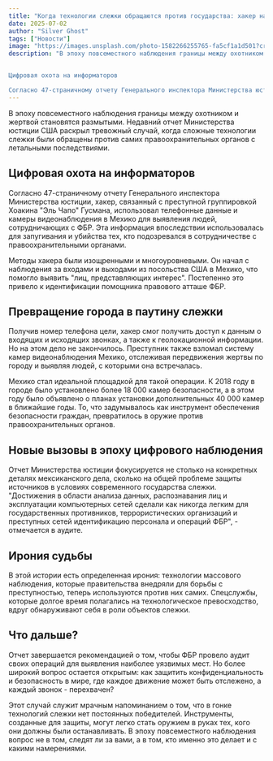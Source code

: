 ```yaml
---
title: "Когда технологии слежки обращаются против государства: хакер наркокартеля против ФБР"
date: 2025-07-02
author: "Silver Ghost"
tags: ["Новости"]
image: "https://images.unsplash.com/photo-1582266255765-fa5cf1a1d501?crop&#x3D;entropy&amp;cs&#x3D;tinysrgb&amp;fit&#x3D;max&amp;fm&#x3D;jpg&amp;ixid&#x3D;M3wxMTc3M3wwfDF8c2VhcmNofDM3fHxoYWNrZXJ8ZW58MHx8fHwxNzUxMzc1MDg3fDA&amp;ixlib&#x3D;rb-4.1.0&amp;q&#x3D;80&amp;w&#x3D;2000"
description: "В эпоху повсеместного наблюдения границы между охотником и жертвой становятся размытыми. Недавний отчет Министерства юстиции США раскрыл тревожный случай, когда сложные технологии слежки были обращены против самих правоохранительных органов с летальными последствиями.


Цифровая охота на информаторов

Согласно 47-страничному отчету Генерального инспектора Министерства юстиции, хакер, связанный с преступной группировкой Хоакина &quot;Эль"
---
```


В эпоху повсеместного наблюдения границы между охотником и жертвой становятся размытыми. Недавний отчет Министерства юстиции США раскрыл тревожный случай, когда сложные технологии слежки были обращены против самих правоохранительных органов с летальными последствиями.

## Цифровая охота на информаторов

Согласно 47-страничному отчету Генерального инспектора Министерства юстиции, хакер, связанный с преступной группировкой Хоакина "Эль Чапо" Гусмана, использовал телефонные данные и камеры видеонаблюдения в Мехико для выявления людей, сотрудничающих с ФБР. Эта информация впоследствии использовалась для запугивания и убийства тех, кто подозревался в сотрудничестве с правоохранительными органами.

Методы хакера были изощренными и многоуровневыми. Он начал с наблюдения за входами и выходами из посольства США в Мехико, что помогло выявить "лиц, представляющих интерес". Постепенно это привело к идентификации помощника правового атташе ФБР.

## Превращение города в паутину слежки

Получив номер телефона цели, хакер смог получить доступ к данным о входящих и исходящих звонках, а также к геолокационной информации. Но на этом дело не закончилось. Преступник также взломал систему камер видеонаблюдения Мехико, отслеживая передвижения жертвы по городу и выявляя людей, с которыми она встречалась.

Мехико стал идеальной площадкой для такой операции. К 2018 году в городе было установлено более 18 000 камер безопасности, а в этом году было объявлено о планах установки дополнительных 40 000 камер в ближайшие годы. То, что задумывалось как инструмент обеспечения безопасности граждан, превратилось в оружие против правоохранительных органов.

## Новые вызовы в эпоху цифрового наблюдения

Отчет Министерства юстиции фокусируется не столько на конкретных деталях мексиканского дела, сколько на общей проблеме защиты источников в условиях современного государства слежки. "Достижения в области анализа данных, распознавания лиц и эксплуатации компьютерных сетей сделали как никогда легким для государственных противников, террористических организаций и преступных сетей идентификацию персонала и операций ФБР", - отмечается в аудите.

## Ирония судьбы

В этой истории есть определенная ирония: технологии массового наблюдения, которые правительства внедряли для борьбы с преступностью, теперь используются против них самих. Спецслужбы, которые долгое время полагались на технологическое превосходство, вдруг обнаруживают себя в роли объектов слежки.

## Что дальше?

Отчет завершается рекомендацией о том, чтобы ФБР провело аудит своих операций для выявления наиболее уязвимых мест. Но более широкий вопрос остается открытым: как защитить конфиденциальность и безопасность в мире, где каждое движение может быть отслежено, а каждый звонок - перехвачен?

Этот случай служит мрачным напоминанием о том, что в гонке технологий слежки нет постоянных победителей. Инструменты, созданные для защиты, могут легко стать оружием в руках тех, кого они должны были останавливать. В эпоху повсеместного наблюдения вопрос не в том, следят ли за вами, а в том, кто именно это делает и с какими намерениями.